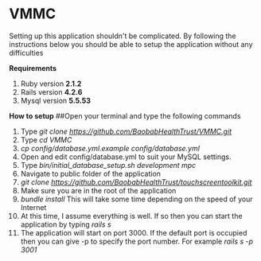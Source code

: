 # VMMC
Setting up this application shouldn't be complicated. By following the instructions below you should be able to setup the application without any difficulties

**Requirements**
1. Ruby version **2.1.2**
2. Rails version **4.2.6**
3. Mysql version **5.5.53**

**How to setup**
##Open your terminal and type the following commands
1. Type *git clone https://github.com/BaobabHealthTrust/VMMC.git*
2. Type *cd VMMC*
3. *cp config/database.yml.example config/database.yml*
4. Open and edit config/database.yml to suit your MySQL settings.
5.   Type *bin/initial_database_setup.sh development mpc*
6. Navigate to public folder of the application
7. *git clone https://github.com/BaobabHealthTrust/touchscreentoolkit.git*
8. Make sure you are in the root of the application
9. *bundle install* This will take some time depending on the speed of your Internet
10. At this time, I assume everything is well. If so then you can start the application by typing *rails s*
11. The application will start on port 3000. If the default port is occupied then you can give -p to specify the port number. For example *rails s -p 3001*


